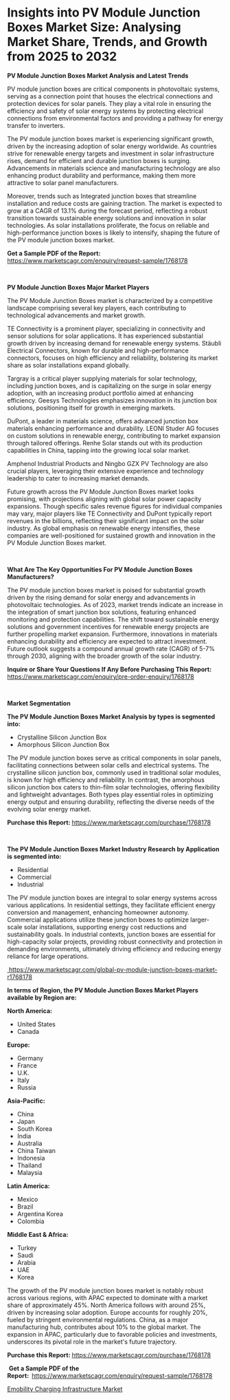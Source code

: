 <p><h1>Insights into PV Module Junction Boxes Market Size: Analysing Market Share, Trends, and Growth from 2025 to 2032</h1></p><p><strong>PV Module Junction Boxes Market Analysis and Latest Trends</strong></p>
<p><p>PV module junction boxes are critical components in photovoltaic systems, serving as a connection point that houses the electrical connections and protection devices for solar panels. They play a vital role in ensuring the efficiency and safety of solar energy systems by protecting electrical connections from environmental factors and providing a pathway for energy transfer to inverters.</p><p>The PV module junction boxes market is experiencing significant growth, driven by the increasing adoption of solar energy worldwide. As countries strive for renewable energy targets and investment in solar infrastructure rises, demand for efficient and durable junction boxes is surging. Advancements in materials science and manufacturing technology are also enhancing product durability and performance, making them more attractive to solar panel manufacturers.</p><p>Moreover, trends such as Integrated junction boxes that streamline installation and reduce costs are gaining traction. The market is expected to grow at a CAGR of 13.1% during the forecast period, reflecting a robust transition towards sustainable energy solutions and innovation in solar technologies. As solar installations proliferate, the focus on reliable and high-performance junction boxes is likely to intensify, shaping the future of the PV module junction boxes market.</p></p>
<p><strong>Get a Sample PDF of the Report:&nbsp;</strong> <a href="https://www.marketscagr.com/enquiry/request-sample/1768178?utm_campaign=2278&utm_medium=2&utm_source=Github&utm_content=ia&utm_term=14022025&utm_id=pv-module-junction-boxes">https://www.marketscagr.com/enquiry/request-sample/1768178</a></p>
<p>&nbsp;</p>
<p><strong>PV Module Junction Boxes Major Market Players</strong></p>
<p><p>The PV Module Junction Boxes market is characterized by a competitive landscape comprising several key players, each contributing to technological advancements and market growth. </p><p>TE Connectivity is a prominent player, specializing in connectivity and sensor solutions for solar applications. It has experienced substantial growth driven by increasing demand for renewable energy systems. Stäubli Electrical Connectors, known for durable and high-performance connectors, focuses on high efficiency and reliability, bolstering its market share as solar installations expand globally.</p><p>Targray is a critical player supplying materials for solar technology, including junction boxes, and is capitalizing on the surge in solar energy adoption, with an increasing product portfolio aimed at enhancing efficiency. Geesys Technologies emphasizes innovation in its junction box solutions, positioning itself for growth in emerging markets.</p><p>DuPont, a leader in materials science, offers advanced junction box materials enhancing performance and durability. LEONI Studer AG focuses on custom solutions in renewable energy, contributing to market expansion through tailored offerings. Renhe Solar stands out with its production capabilities in China, tapping into the growing local solar market.</p><p>Amphenol Industrial Products and Ningbo GZX PV Technology are also crucial players, leveraging their extensive experience and technology leadership to cater to increasing market demands.</p><p>Future growth across the PV Module Junction Boxes market looks promising, with projections aligning with global solar power capacity expansions. Though specific sales revenue figures for individual companies may vary, major players like TE Connectivity and DuPont typically report revenues in the billions, reflecting their significant impact on the solar industry. As global emphasis on renewable energy intensifies, these companies are well-positioned for sustained growth and innovation in the PV Module Junction Boxes market.</p></p>
<p>&nbsp;</p>
<p><strong>What Are The Key Opportunities For PV Module Junction Boxes Manufacturers?</strong></p>
<p><p>The PV module junction boxes market is poised for substantial growth driven by the rising demand for solar energy and advancements in photovoltaic technologies. As of 2023, market trends indicate an increase in the integration of smart junction box solutions, featuring enhanced monitoring and protection capabilities. The shift toward sustainable energy solutions and government incentives for renewable energy projects are further propelling market expansion. Furthermore, innovations in materials enhancing durability and efficiency are expected to attract investment. Future outlook suggests a compound annual growth rate (CAGR) of 5-7% through 2030, aligning with the broader growth of the solar industry.</p></p>
<p><strong>Inquire or Share Your Questions If Any Before Purchasing This Report:</strong> <a href="https://www.marketscagr.com/enquiry/pre-order-enquiry/1768178?utm_campaign=2278&utm_medium=2&utm_source=Github&utm_content=ia&utm_term=14022025&utm_id=pv-module-junction-boxes">https://www.marketscagr.com/enquiry/pre-order-enquiry/1768178</a></p>
<p>&nbsp;</p>
<p><strong>Market Segmentation</strong></p>
<p><strong>The PV Module Junction Boxes Market Analysis by types is segmented into:</strong></p>
<p><ul><li>Crystalline Silicon Junction Box</li><li>Amorphous Silicon Junction Box</li></ul></p>
<p><p>The PV module junction boxes serve as critical components in solar panels, facilitating connections between solar cells and electrical systems. The crystalline silicon junction box, commonly used in traditional solar modules, is known for high efficiency and reliability. In contrast, the amorphous silicon junction box caters to thin-film solar technologies, offering flexibility and lightweight advantages. Both types play essential roles in optimizing energy output and ensuring durability, reflecting the diverse needs of the evolving solar energy market.</p></p>
<p><strong>Purchase this Report:&nbsp;</strong><a href="https://www.marketscagr.com/purchase/1768178?utm_campaign=2278&utm_medium=2&utm_source=Github&utm_content=ia&utm_term=14022025&utm_id=pv-module-junction-boxes">https://www.marketscagr.com/purchase/1768178</a></p>
<p>&nbsp;</p>
<p><strong>The PV Module Junction Boxes Market Industry Research by Application is segmented into:</strong></p>
<p><ul><li>Residential</li><li>Commercial</li><li>Industrial</li></ul></p>
<p><p>The PV module junction boxes are integral to solar energy systems across various applications. In residential settings, they facilitate efficient energy conversion and management, enhancing homeowner autonomy. Commercial applications utilize these junction boxes to optimize larger-scale solar installations, supporting energy cost reductions and sustainability goals. In industrial contexts, junction boxes are essential for high-capacity solar projects, providing robust connectivity and protection in demanding environments, ultimately driving efficiency and reducing energy reliance for large operations.</p></p>
<p><a href="https://www.marketscagr.com/global-pv-module-junction-boxes-market-r1768178?utm_campaign=2278&utm_medium=2&utm_source=Github&utm_content=ia&utm_term=14022025&utm_id=pv-module-junction-boxes">&nbsp;https://www.marketscagr.com/global-pv-module-junction-boxes-market-r1768178</a></p>
<p><strong>In terms of Region, the PV Module Junction Boxes Market Players available by Region are:</strong></p>
<p>
    <p> <strong> North America: </strong>
        <ul>
            <li>United States</li>
            <li>Canada</li>
        </ul>
        </p> 
    <p> <strong> Europe: </strong>
        <ul>
            <li>Germany</li>
            <li>France</li>
            <li>U.K.</li>
            <li>Italy</li>
            <li>Russia</li>
        </ul>
        </p> 
    <p> <strong> Asia-Pacific: </strong>
        <ul>
            <li>China</li>
            <li>Japan</li>
            <li>South Korea</li>
            <li>India</li>
            <li>Australia</li>
            <li>China Taiwan</li>
            <li>Indonesia</li>
            <li>Thailand</li>
            <li>Malaysia</li>
        </ul>
        </p> 
    <p> <strong> Latin America: </strong>
        <ul>
            <li>Mexico</li>
            <li>Brazil</li>
            <li>Argentina Korea</li>
            <li>Colombia</li>
        </ul>
        </p> 
    <p> <strong> Middle East & Africa: </strong>
        <ul>
            <li>Turkey</li>
            <li>Saudi</li>
            <li>Arabia</li>
            <li>UAE</li>
            <li>Korea</li>
        </ul>
    </p>
    </p>
<p><p>The growth of the PV module junction boxes market is notably robust across various regions, with APAC expected to dominate with a market share of approximately 45%. North America follows with around 25%, driven by increasing solar adoption. Europe accounts for roughly 20%, fueled by stringent environmental regulations. China, as a major manufacturing hub, contributes about 10% to the global market. The expansion in APAC, particularly due to favorable policies and investments, underscores its pivotal role in the market's future trajectory.</p></p>
<p><strong>Purchase this Report: </strong><a href="https://www.marketscagr.com/purchase/1768178?utm_campaign=2278&utm_medium=2&utm_source=Github&utm_content=ia&utm_term=14022025&utm_id=pv-module-junction-boxes">https://www.marketscagr.com/purchase/1768178</a></p>
<p>&nbsp;<strong>Get a Sample PDF of the Report:&nbsp;&nbsp;</strong><a href="https://www.marketscagr.com/enquiry/request-sample/1768178?utm_campaign=2278&utm_medium=2&utm_source=Github&utm_content=ia&utm_term=14022025&utm_id=pv-module-junction-boxes">https://www.marketscagr.com/enquiry/request-sample/1768178</a></p>
<p><strong></strong></p>
<p><p><a href="https://github.com/kbollin866/Market-Research-Report-List-1/blob/main/emobility-charging-infrastructure-market.md?utm_campaign=2278&utm_medium=2&utm_source=Github&utm_content=ia&utm_term=14022025&utm_id=pv-module-junction-boxes">Emobility Charging Infrastructure Market</a></p></p>